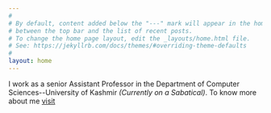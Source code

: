 ```yaml
---
#
# By default, content added below the "---" mark will appear in the home page
# between the top bar and the list of recent posts.
# To change the home page layout, edit the _layouts/home.html file.
# See: https://jekyllrb.com/docs/themes/#overriding-theme-defaults
#
layout: home
---
```

I work as a senior Assistant Professor in the Department of Computer Sciences--University of Kashmir _(Currently on a Sabatical)_. To know more about me [visit](/about.md)
